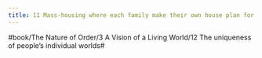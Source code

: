 ```yaml
---
title: 11 Mass-housing where each family make their own house plan for themselves
---
```




#book/The Nature of Order/3 A Vision of a Living World/12 The uniqueness of people’s individual worlds#